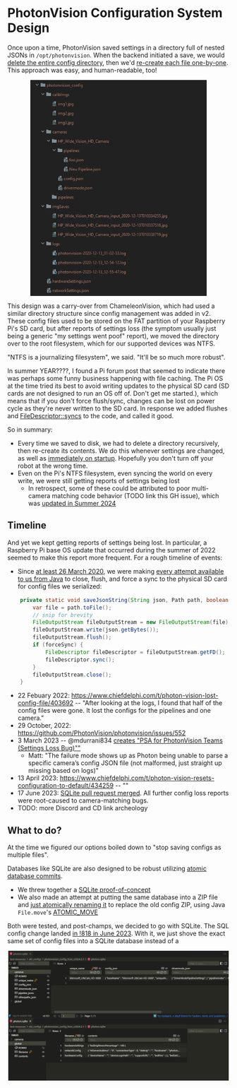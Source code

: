 # PhotonVision Configuration System Design

Once upon a time, PhotonVision saved settings in a directory full of nested JSONs in `/opt/photonvision`. When the backend initiated a save, we would [delete the entire config directory](https://github.com/PhotonVision/photonvision/blob/f81304846251b82a128013ce0800a2cc1b71e744/photon-core/src/main/java/org/photonvision/common/configuration/ConfigManager.java#L194), then we'd [re-create each file one-by-one](https://github.com/PhotonVision/photonvision/blob/f81304846251b82a128013ce0800a2cc1b71e744/photon-core/src/main/java/org/photonvision/common/configuration/ConfigManager.java#L197C9-L247C40). This approach was easy, and human-readable, too!

<img style="display: block; margin: auto; width:400px" src="images/configDir.png">

This design was a carry-over from ChameleonVision, which had used a similar directory structure since config management was added in v2. These config files used to be stored on the FAT partition of your Raspberry Pi's SD card, but after reports of settings loss (the symptom usually just being a generic "my settings went poof" report), we moved the directory over to the root filesystem, which for our supported devices was NTFS.

"NTFS is a journalizing filesystem", we said. "It'll be so much more robust". 

In summer YEAR????, I found a Pi forum post that seemed to indicate there was perhaps some funny business happening with file caching. The Pi OS at the time tried its best to avoid writing updates to the physical SD card (SD cards are not designed to run an OS off of. Don't get me started.), which means that if you don't force flush/sync, changes can be lost on power cycle as they're never written to the SD card. In response we added flushes and [FileDescriptor::syncs](https://docs.oracle.com/javase/8/docs/api/java/io/FileDescriptor.html#sync--) to the code, and called it good.

So in summary:
- Every time we saved to disk, we had to delete a directory recursively, then re-create its contents. We do this whenever settings are changed, as well as [immediately on startup](https://github.com/PhotonVision/photonvision/blob/f81304846251b82a128013ce0800a2cc1b71e744/photon-server/src/main/java/org/photonvision/Main.java#L348). Hopefully you don't turn off your robot at the wrong time.
- Even on the Pi's NTFS filesystem, even syncing the world on every write, we were still getting reports of settings being lost
    - In retrospect, some of these could be attributed to poor multi-camera matching code behavior (TODO link this GH issue), which was [updated in Summer 2024](camera-matching.md)

## Timeline

And yet we kept getting reports of settings being lost. In particular, a Raspberry Pi base OS update that occurred during the summer of 2022 seemed to make this report more frequent. For a rough timeline of events:

- Since [at least 26 March 2020](https://github.com/PhotonVision/photonvision/blame/b236d20fd6216ee3d5ef3b9e8511db8f27567262/chameleon-server/src/main/java/com/chameleonvision/common/util/file/JacksonUtils.java), we were making [every attempt available to us from Java](https://github.com/PhotonVision/photonvision/blob/f81304846251b82a128013ce0800a2cc1b71e744/photon-core/src/main/java/org/photonvision/common/util/file/JacksonUtils.java#L113C1-L118C34) to close, flush, and force a sync to the physical SD card for config files we serialized:
```java
    private static void saveJsonString(String json, Path path, boolean forceSync) throws IOException {
        var file = path.toFile();
        // snip for brevity
        FileOutputStream fileOutputStream = new FileOutputStream(file);
        fileOutputStream.write(json.getBytes());
        fileOutputStream.flush();
        if (forceSync) {
            FileDescriptor fileDescriptor = fileOutputStream.getFD();
            fileDescriptor.sync();
        }
        fileOutputStream.close();
    }
```
- 22 Febuary 2022: https://www.chiefdelphi.com/t/photon-vision-lost-config-file/403692 -- "After looking at the logs, I found that half of the config files were gone. It lost the configs for the pipelines and one camera."
- 29 October, 2022: https://github.com/PhotonVision/photonvision/issues/552
- 3 March 2023 -- @mdurrani834 [creates "PSA for PhotonVision Teams (Settings Loss Bug)""](https://www.chiefdelphi.com/t/psa-for-photonvision-teams-settings-loss-bug/428823)
  - Matt: "The failure mode shows up as Photon being unable to parse a specific camera’s config JSON file (not malformed, just straight up missing based on logs)"
- 13 April 2023: https://www.chiefdelphi.com/t/photon-vision-resets-configuration-to-default/434259 -- ""
- 17 June 2023: [SQLite pull request merged](https://github.com/PhotonVision/photonvision/pull/818). All further config loss reports were root-caused to camera-matching bugs.
- TODO: more Discord and CD link archeology

## What to do?

At the time we figured our options boiled down to "stop saving configs as multiple files". 

Databases like SQLite are also designed to be robust utilizing [atomic database commits](https://sqlite.org/atomiccommit.html). 
- We threw together a [SQLite proof-of-concept](https://github.com/PhotonVision/photonvision/pull/822/files)
- We also made an attempt at putting the same database into a ZIP file and [just atomically renaming it](https://github.com/PhotonVision/photonvision/pull/822/files) to replace the old config ZIP, using Java `File.move`'s [ATOMIC_MOVE](https://docs.oracle.com/javase/8/docs/api/java/nio/file/StandardCopyOption.html#ATOMIC_MOVE)

Both were tested, and post-champs, we decided to go with SQLite. The SQL config change landed [in !818 in June 2023](https://github.com/PhotonVision/photonvision/pull/818). With it, we just shove the exact same set of config files into a SQLite database instead of a 

<img style="display: block; margin: auto; width:500px" src="images/sqlite_format.png">

